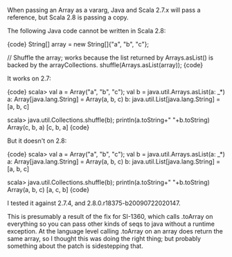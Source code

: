 When passing an Array as a vararg, Java and Scala 2.7.x will pass a reference, but Scala 2.8 is passing a copy.

The following Java code cannot be written in Scala 2.8:

{code}
String[] array = new String[]{"a", "b", "c"};

// Shuffle the array; works because the list returned by Arrays.asList() is backed by the arrayCollections.
shuffle(Arrays.asList(array));
{code}

It works on 2.7:

{code}
scala> val a = Array("a", "b", "c"); val b = java.util.Arrays.asList(a: _*)
a: Array[java.lang.String] = Array(a, b, c)
b: java.util.List[java.lang.String] = [a, b, c]

scala> java.util.Collections.shuffle(b); println(a.toString+" "+b.toString)
Array(c, b, a) [c, b, a]
{code}

But it doesn't on 2.8:

{code}
scala> val a = Array("a", "b", "c"); val b = java.util.Arrays.asList(a: _*)
a: Array[java.lang.String] = Array(a, b, c)
b: java.util.List[java.lang.String] = [a, b, c]

scala> java.util.Collections.shuffle(b); println(a.toString+" "+b.toString)
Array(a, b, c) [a, c, b]
{code}

I tested it against 2.7.4, and 2.8.0.r18375-b20090722020147.

This is presumably a result of the fix for SI-1360, which calls .toArray on everything so you can pass other kinds of seqs to java without a runtime exception.  At the language level calling .toArray on an array does return the same array, so I thought this was doing the right thing; but probably something about the patch is sidestepping that.

